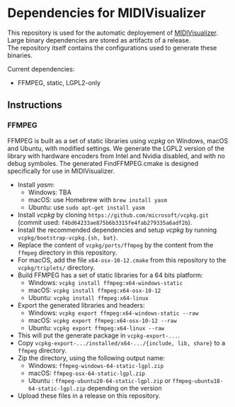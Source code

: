 # Dependencies for MIDIVisualizer

This repository is used for the automatic deployement of [MIDIVisualizer](https://github.com/kosua20/MIDIVisualizer).  
Large binary dependencies are stored as artifacts of a release.  
The repository itself contains the configurations used to generate these binaries.

Current dependencies:

* FFMPEG, static, LGPL2-only

## Instructions

### FFMPEG

FFMPEG is built as a set of static libraries using *vcpkg* on Windows, macOS and Ubuntu, with modified settings. We generate the LGPL2 version of the library with hardware encoders from Intel and Nvidia disabled, and with no debug symboles. The generated FindFFMPEG.cmake is designed specifically for use in MIDIVisualizer.

* Install *yasm*: 
  - Windows: TBA
  - macOS: use Homebrew with `brew install yasm`
  - Ubuntu: use `sudo apt-get install yasm`
* Install *vcpkg* by cloning `https://github.com/microsoft/vcpkg.git` (commit used: `f4bd64233ae875b6b3315fe4fab279335a6adf2b`).
* Install the recommended dependencies and setup *vcpkg* by running `vcpkg/bootstrap-vcpkg.{sh, bat}`.
* Replace the content of `vcpkg/ports/ffmpeg` by the content from the `ffmpeg` directory in this repository.
* For macOS, add the file `x64-osx-10-12.cmake` from this repository to the `vcpkg/triplets/` directory.
* Build FFMPEG has a set of static libraries for a 64 bits platform:
  - Windows: `vcpkg install ffmpeg:x64-windows-static`
  - macOS: `vcpkg install ffmpeg:x64-osx-10-12`
  - Ubuntu: `vcpkg install ffmpeg:x64-linux`
* Export the generated libraries and headers:
  - Windows: `vcpkg export ffmpeg:x64-windows-static --raw`
  - macOS: `vcpkg export ffmpeg:x64-osx-10-12 --raw`
  - Ubuntu: `vcpkg export ffmpeg:x64-linux --raw`
* This will put the generate package in `vcpkg-export-...`.
* Copy `vcpkg-export-.../installed/x64-.../{include, lib, share}` to a `ffmpeg` directory.
* Zip the directory, using the following output name:
  - Windows: `ffmpeg-windows-64-static-lgpl.zip`
  - macOS: `ffmpeg-osx-64-static-lgpl.zip`
  - Ubuntu : `ffmpeg-ubuntu20-64-static-lgpl.zip` or `ffmpeg-ubuntu18-64-static-lgpl.zip` depending on the version
* Upload these files in a release on this repository.

